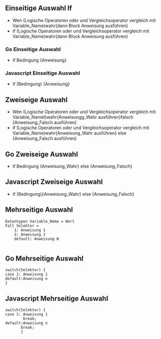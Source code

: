 ## Einseitige Auswahl If
* Wen (Logische Operatoren oder und Vergleichsoperator vergleich mit Variable_Name)wahr{dann Block Anweisung ausführen}
* if (Logische Operatoren oder und Vergleichsoperator vergleich mit Variable_Name)wahr{dann Block Anweisung  ausführen}


### Go  Einseitige Auswahl

* if Bedingung {Anweisung}


### Javascript Einseitige Auswahl
* if (Bedingung) {Anweisung}



## Zweiseige Auswahl 
* Wen (Logische Operatoren oder und Vergleichsoperator vergleich mit Variable_Namet)wahr{Anweisungg_Wahr ausführen}falsch {Anweisung_Falsch ausführen}
* if (Logische Operatoren oder und Vergleichsoperator vergleich mit Variable_Name)wahr{Anweisung_Wahr ausführen} else {Anweisung_Falsch ausführen}


## Go Zweiseige Auswahl

* if Bedingung {Anweisung_Wahr} else {Anweisung_Falsch}



## Javascript Zweiseige Auswahl
* if (Bedingung){Anweisung_Wahr} else {Anweisung_Falsch}


## Mehrseitige Auswahl
```
Datentypen Variable_Name = Wert
Fall Selektor = 
    1: Anweisung 1
    2: Anweisung 2
    default: Anweisung N
    
 ```



## Go Mehrseitige Auswahl

```
switch(Selektor) {
case 1: Anweisung 1
default:Anweisung n
}
```




## Javascript Mehrseitige Auswahl

```
switch(Selektor) {
case 1: Anweisung 1
        break;
default:Anweisung n
       break;
       }

```